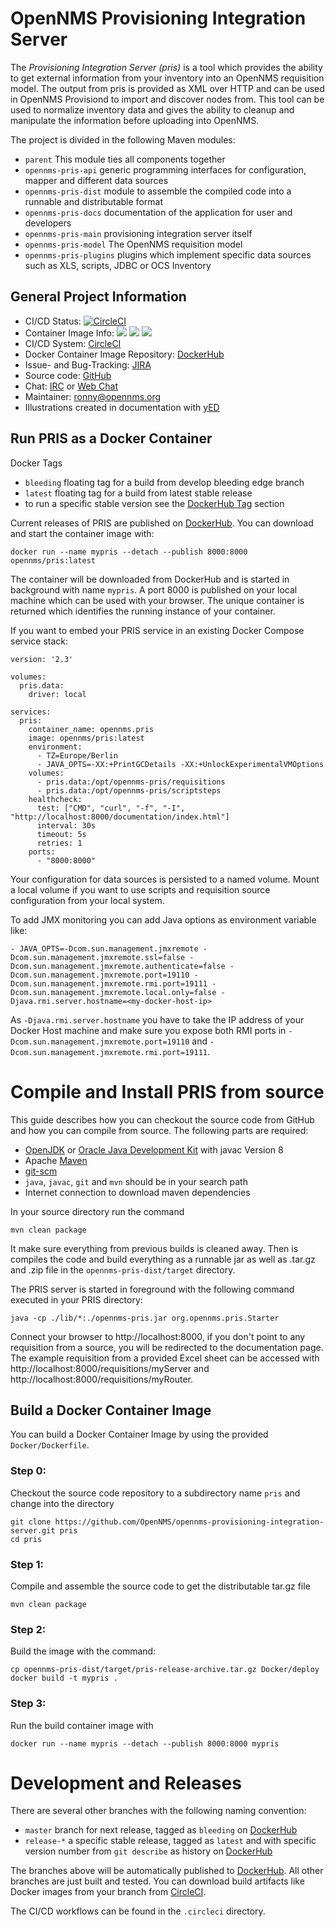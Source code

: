
# OpenNMS Provisioning Integration Server

The _Provisioning Integration Server (pris)_ is a tool which provides the ability to get external information from your inventory into an OpenNMS requisition model.
The output from pris is provided as XML over HTTP and can be used in OpenNMS Provisiond to import and discover nodes from.
This tool can be used to normalize inventory data and gives the ability to cleanup and manipulate the information before uploading into OpenNMS.

The project is divided in the following Maven modules:

* `parent` This module ties all components together 
* `opennms-pris-api` generic programming interfaces for configuration, mapper and different data sources
* `opennms-pris-dist` module to assemble the compiled code into a runnable and distributable format
* `opennms-pris-docs` documentation of the application for user and developers 
* `opennms-pris-main` provisioning integration server itself
* `opennms-pris-model` The OpenNMS requisition model
* `opennms-pris-plugins` plugins which implement specific data sources such as XLS, scripts, JDBC or OCS Inventory

## General Project Information

* CI/CD Status: [![CircleCI](https://circleci.com/gh/OpenNMS/opennms-provisioning-integration-server.svg?style=svg)](https://circleci.com/gh/OpenNMS/opennms-provisioning-integration-server)
* Container Image Info: [![](https://images.microbadger.com/badges/version/opennms/pris.svg)](https://microbadger.com/images/opennms/pris "Get your own version badge on microbadger.com") [![](https://images.microbadger.com/badges/image/opennms/pris.svg)](https://microbadger.com/images/opennms/pris "Get your own image badge on microbadger.com") [![](https://images.microbadger.com/badges/license/opennms/pris.svg)](https://microbadger.com/images/opennms/pris "Get your own license badge on microbadger.com")
* CI/CD System: [CircleCI]
* Docker Container Image Repository: [DockerHub]
* Issue- and Bug-Tracking: [JIRA]
* Source code: [GitHub]
* Chat: [IRC] or [Web Chat]
* Maintainer: ronny@opennms.org
* Illustrations created in documentation with [yED]

## Run PRIS as a Docker Container

Docker Tags

* `bleeding` floating tag for a build from develop bleeding edge branch
* `latest` floating tag for a build from latest stable release
* to run a specific stable version see the [DockerHub Tag] section

Current releases of PRIS are published on [DockerHub].
You can download and start the container image with:

    docker run --name mypris --detach --publish 8000:8000 opennms/pris:latest

The container will be downloaded from DockerHub and is started in background with name `mypris`.
A port 8000 is published on your local machine which can be used with your browser.
The unique container is returned which identifies the running instance of your container.

If you want to embed your PRIS service in an existing Docker Compose service stack:

```
version: '2.3'

volumes:
  pris.data:
    driver: local

services:
  pris:
    container_name: opennms.pris
    image: opennms/pris:latest
    environment:
      - TZ=Europe/Berlin
      - JAVA_OPTS=-XX:+PrintGCDetails -XX:+UnlockExperimentalVMOptions
    volumes:
      - pris.data:/opt/opennms-pris/requisitions
      - pris.data:/opt/opennms-pris/scriptsteps
    healthcheck:
      test: ["CMD", "curl", "-f", "-I", "http://localhost:8000/documentation/index.html"]
      interval: 30s
      timeout: 5s
      retries: 1
    ports:
      - "8000:8000"
```   

Your configuration for data sources is persisted to a named volume.
Mount a local volume if you want to use scripts and requisition source configuration from your local system.

To add JMX monitoring you can add Java options as environment variable like:

```
- JAVA_OPTS=-Dcom.sun.management.jmxremote -Dcom.sun.management.jmxremote.ssl=false -Dcom.sun.management.jmxremote.authenticate=false -Dcom.sun.management.jmxremote.port=19110 -Dcom.sun.management.jmxremote.rmi.port=19111 -Dcom.sun.management.jmxremote.local.only=false -Djava.rmi.server.hostname=<my-docker-host-ip>
```

As `-Djava.rmi.server.hostname` you have to take the IP address of your Docker Host machine and make sure you expose both RMI ports in `-Dcom.sun.management.jmxremote.port=19110` and `-Dcom.sun.management.jmxremote.rmi.port=19111`.

# Compile and Install PRIS from source

This guide describes how you can checkout the source code from GitHub and how you can compile from source.
The following parts are required: 

* [OpenJDK] or [Oracle Java Development Kit] with javac Version 8
* Apache [Maven]
* [git-scm]
* `java`, `javac`, `git` and `mvn` should be in your search path
* Internet connection to download maven dependencies

In your source directory run the command

    mvn clean package

It make sure everything from previous builds is cleaned away.
Then is compiles the code and build everything as a runnable jar as well as .tar.gz and .zip file in the `opennms-pris-dist/target` directory.

The PRIS server is started in foreground with the following command executed in your PRIS directory:

    java -cp ./lib/*:./opennms-pris.jar org.opennms.pris.Starter 

Connect your browser to http://localhost:8000, if you don't point to any requisition from a source, you will be redirected to the documentation page.
The example requisition from a provided Excel sheet can be accessed with http://localhost:8000/requisitions/myServer and http://localhost:8000/requisitions/myRouter.

## Build a Docker Container Image

You can build a Docker Container Image by using the provided `Docker/Dockerfile`.

### Step 0:

Checkout the source code repository to a subdirectory name `pris` and change into the directory

```
git clone https://github.com/OpenNMS/opennms-provisioning-integration-server.git pris
cd pris
```

### Step 1:

Compile and assemble the source code to get the distributable tar.gz file

```
mvn clean package
```

### Step 2:

Build the image with the command:

```
cp opennms-pris-dist/target/pris-release-archive.tar.gz Docker/deploy
docker build -t mypris .
```

### Step 3:

Run the build container image with

```
docker run --name mypris --detach --publish 8000:8000 mypris
```

# Development and Releases

There are several other branches with the following naming convention:

* `master` branch for next release, tagged as `bleeding` on [DockerHub]
* `release-*` a specific stable release, tagged as `latest` and with specific version number from `git describe` as history on [DockerHub]

The branches above will be automatically published to [DockerHub].
All other branches are just built and tested.
You can download build artifacts like Docker images from your branch from [CircleCI].

The CI/CD workflows can be found in the `.circleci` directory.

[GitHub]: https://github.com/OpenNMS/opennms-provisioning-integration-server.git
[CircleCI]: https://circleci.com/gh/opennms/opennms-provisioning-integration-server
[DockerHub]: https://hub.docker.com/r/opennms/pris
[DockerHub Tag]: https://hub.docker.com/r/opennms/pris/tags/
[JIRA]: https://issues.opennms.org/projects/PRIS
[OpenJDK]: http://openjdk.java.net/
[Oracle Java Development Kit]: http://www.oracle.com/technetwork/java/javase/downloads/jdk7-downloads-1880260.html
[Maven]: http://maven.apache.org/
[git-scm]: http://git-scm.com/
[yED]: http://www.yworks.com/en/products_yed_about.html
[Web Chat]: https://chats.opennms.org/opennms-discuss
[IRC]: irc://freenode.org/#opennms

